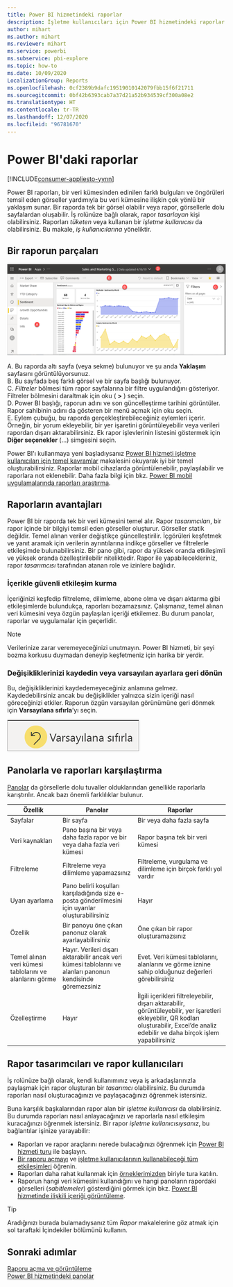 ```yaml
---
title: Power BI hizmetindeki raporlar
description: İşletme kullanıcıları için Power BI hizmetindeki raporlar
author: mihart
ms.author: mihart
ms.reviewer: mihart
ms.service: powerbi
ms.subservice: pbi-explore
ms.topic: how-to
ms.date: 10/09/2020
LocalizationGroup: Reports
ms.openlocfilehash: 0cf2389b9dafc19519010142079fbb15f6f21711
ms.sourcegitcommit: 0bf42b6393cab7a37d21a52b934539cf300a08e2
ms.translationtype: HT
ms.contentlocale: tr-TR
ms.lasthandoff: 12/07/2020
ms.locfileid: "96781670"
---
```

# <a name="reports-in-power-bi"></a>Power BI'daki raporlar

[!INCLUDE[consumer-appliesto-yynn](../includes/consumer-appliesto-yyn.md)]


Power BI raporları, bir veri kümesinden edinilen farklı bulguları ve öngörüleri temsil eden görseller yardımıyla bu veri kümesine ilişkin çok yönlü bir yaklaşım sunar.  Bir raporda tek bir görsel olabilir veya rapor, görsellerle dolu sayfalardan oluşabilir. İş rolünüze bağlı olarak, rapor *tasarlayan* kişi olabilirsiniz. Raporları *tüketen* veya kullanan bir *işletme kullanıcısı* da olabilirsiniz. Bu makale, *iş kullanıcılarına* yöneliktir.

## <a name="the-parts-of-a-report"></a>Bir raporun parçaları

![Bir rapor sayfasının ekran görüntüsü.](./media/end-user-reports/power-bi-report.png)

A. Bu raporda altı sayfa (veya sekme) bulunuyor ve şu anda **Yaklaşım** sayfasını görüntülüyorsunuz.    
B. Bu sayfada beş farklı görsel ve bir sayfa başlığı bulunuyor.    
C. *Filtreler* bölmesi tüm rapor sayfalarına bir filtre uygulandığını gösteriyor. Filtreler bölmesini daraltmak için oku ( **>** ) seçin.    
D. Power BI başlığı, raporun adını ve son güncelleştirme tarihini görüntüler. Rapor sahibinin adını da gösteren bir menü açmak için oku seçin.    
E. Eylem çubuğu, bu raporda gerçekleştirebileceğiniz eylemleri içerir.  Örneğin, bir yorum ekleyebilir, bir yer işaretini görüntüleyebilir veya verileri rapordan dışarı aktarabilirsiniz.  Ek rapor işlevlerinin listesini göstermek için **Diğer seçenekler** (...) simgesini seçin.    

Power BI'ı kullanmaya yeni başladıysanız [Power BI hizmeti işletme kullanıcıları için temel kavramlar](end-user-basic-concepts.md) makalesini okuyarak iyi bir temel oluşturabilirsiniz. Raporlar mobil cihazlarda görüntülenebilir, paylaşılabilir ve raporlara not eklenebilir. Daha fazla bilgi için bkz. [Power BI mobil uygulamalarında raporları araştırma](mobile/mobile-reports-in-the-mobile-apps.md).

## <a name="advantages-of-reports"></a>Raporların avantajları

Power BI bir raporda tek bir veri kümesini temel alır. Rapor *tasarımcıları*, bir rapor içinde bir bilgiyi temsil eden görseller oluşturur. Görseller statik değildir.  Temel alınan veriler değiştikçe güncelleştirilir. İçgörüleri keşfetmek ve yanıt aramak için verilerin ayrıntılarına indikçe görseller ve filtrelerle etkileşimde bulunabilirsiniz. Bir pano gibi, rapor da yüksek oranda etkileşimli ve yüksek oranda özelleştirilebilir niteliktedir. Rapor ile yapabilecekleriniz, rapor *tasarımcısı* tarafından atanan role ve izinlere bağlıdır.

### <a name="safely-interact-with-content"></a>İçerikle güvenli etkileşim kurma

İçeriğinizi keşfedip filtreleme, dilimleme, abone olma ve dışarı aktarma gibi etkileşimlerde bulundukça, raporları bozamazsınız. Çalışmanız, temel alınan veri kümesini veya özgün paylaşılan içeriği etkilemez. Bu durum panolar, raporlar ve uygulamalar için geçerlidir.

> [!NOTE]
> Verilerinize zarar veremeyeceğinizi unutmayın. Power BI hizmeti, bir şeyi bozma korkusu duymadan deneyip keşfetmeniz için harika bir yerdir.

### <a name="save-your-changes-or-revert-to-the-default-settings"></a>Değişikliklerinizi kaydedin veya varsayılan ayarlara geri dönün

Bu, değişikliklerinizi kaydedemeyeceğiniz anlamına gelmez. Kaydedebilirsiniz ancak bu değişiklikler yalnızca sizin içeriği nasıl göreceğinizi etkiler. Raporun özgün varsayılan görünümüne geri dönmek için **Varsayılana sıfırla**’yı seçin.

![Varsayılana dön simgesinin ekran görüntüsü.](./media/end-user-reports/power-bi-reset.png)

## <a name="dashboards-versus-reports"></a>Panolarla ve raporları karşılaştırma

[Panolar](end-user-dashboards.md) da görsellerle dolu tuvaller olduklarından genellikle raporlarla karıştırılır. Ancak bazı önemli farklılıklar bulunur.  

| **Özellik** | **Panolar** | **Raporlar** |
| --- | --- | --- |
| Sayfalar |Bir sayfa |Bir veya daha fazla sayfa |
| Veri kaynakları |Pano başına bir veya daha fazla rapor ve bir veya daha fazla veri kümesi |Rapor başına tek bir veri kümesi |
| Filtreleme |Filtreleme veya dilimleme yapamazsınız |Filtreleme, vurgulama ve dilimleme için birçok farklı yol vardır |
| Uyarı ayarlama |Pano belirli koşulları karşıladığında size e-posta gönderilmesini için uyarılar oluşturabilirsiniz |Hayır |
| Özellik |Bir panoyu öne çıkan panonuz olarak ayarlayabilirsiniz |Öne çıkan bir rapor oluşturamazsınız |
| Temel alınan veri kümesi tablolarını ve alanlarını görme |Hayır. Verileri dışarı aktarabilir ancak veri kümesi tablolarını ve alanları panonun kendisinde göremezsiniz |Evet. Veri kümesi tablolarını, alanlarını ve görme iznine sahip olduğunuz değerleri görebilirsiniz |
| Özelleştirme |Hayır  |İlgili içerikleri filtreleyebilir, dışarı aktarabilir, görüntüleyebilir, yer işaretleri ekleyebilir, QR kodları oluşturabilir, Excel’de analiz edebilir ve daha birçok işlem yapabilirsiniz |

<!--| Available in Power BI Desktop |No |Yes, can create and view reports in Desktop |
| Pinning |Can pin existing visuals (tiles) only from current dashboard to your other dashboards |Can pin visuals (as tiles) to any of your dashboards. Can pin entire report pages to any of your dashboards. | -->

## <a name="report-designers-and-report-users"></a>Rapor tasarımcıları ve rapor kullanıcıları

İş rolünüze bağlı olarak, kendi kullanımınız veya iş arkadaşlarınızla paylaşmak için rapor oluşturan bir *tasarımcı* olabilirsiniz. Bu durumda raporları nasıl oluşturacağınızı ve paylaşacağınızı öğrenmek istersiniz.

Buna karşılık başkalarından rapor alan bir *işletme kullanıcısı* da olabilirsiniz. Bu durumda raporları nasıl anlayacağınızı ve raporlarla nasıl etkileşim kuracağınızı öğrenmek istersiniz. Bir rapor *işletme kullanıcısıysanız*, bu bağlantılar işinize yarayabilir:

* Raporları ve rapor araçlarını nerede bulacağınızı öğrenmek için [Power BI hizmeti turu](end-user-basic-concepts.md) ile başlayın.
* [Bir raporu açmayı](end-user-report-open.md) ve [işletme kullanıcılarının kullanabileceği tüm etkileşimleri](end-user-reading-view.md) öğrenin.
* Raporları daha rahat kullanmak için [örneklerimizden](../create-reports/sample-tutorial-connect-to-the-samples.md) biriyle tura katılın.  
* Raporun hangi veri kümesini kullandığını ve hangi panoların rapordaki görselleri (*sabitlemeler*) gösterdiğini görmek için bkz. [Power BI hizmetinde ilişkili içeriği görüntüleme](end-user-related.md).

> [!TIP]
> Aradığınızı burada bulamadıysanız tüm *Rapor* makalelerine göz atmak için sol taraftaki İçindekiler bölümünü kullanın.

## <a name="next-steps"></a>Sonraki adımlar

[Raporu açma ve görüntüleme](end-user-report-open.md)    
[Power BI hizmetindeki panolar](end-user-dashboards.md)

